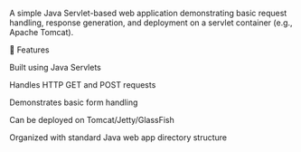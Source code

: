 A simple Java Servlet-based web application demonstrating basic request handling, response generation, and deployment on a servlet container (e.g., Apache Tomcat).

🚀 Features

Built using Java Servlets

Handles HTTP GET and POST requests

Demonstrates basic form handling

Can be deployed on Tomcat/Jetty/GlassFish

Organized with standard Java web app directory structure
